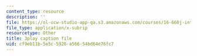 ```yaml
---
content_type: resource
description: ''
file: https://ol-ocw-studio-app-qa.s3.amazonaws.com/courses/16-660j-introduction-to-lean-six-sigma-methods-january-iap-2012/cf9eb11b5e5c5926a56654bd64e76fc7_uGkH08B05Q4.vtt
file_type: application/x-subrip
resourcetype: Other
title: 3play caption file
uid: cf9eb11b-5e5c-5926-a566-54bd64e76fc7
---
```

